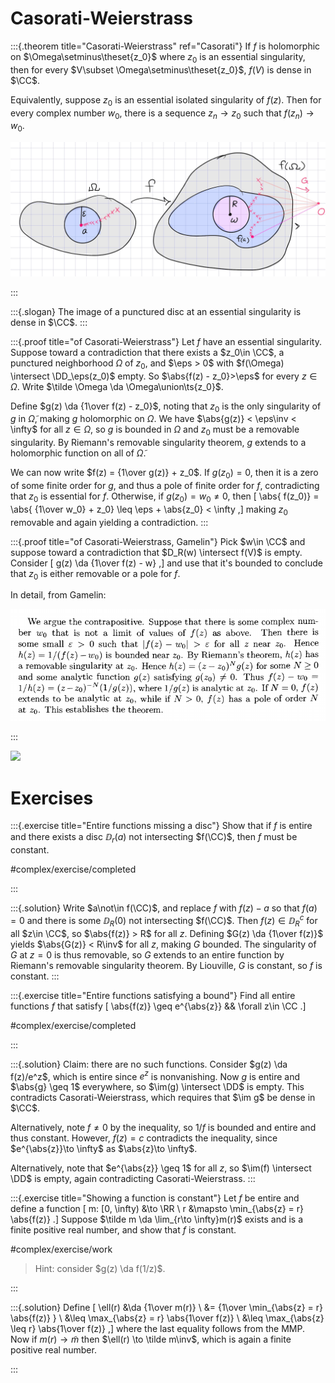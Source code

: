 # Casorati-Weierstrass

:::{.theorem title="Casorati-Weierstrass" ref="Casorati"}
If $f$ is holomorphic on $\Omega\setminus\theset{z_0}$ where $z_0$ is an essential singularity, then for every $V\subset \Omega\setminus\theset{z_0}$, $f(V)$ is dense in $\CC$.

Equivalently, suppose $z_{0}$ is an essential isolated singularity of $f(z)$. Then for every complex number $w_{0}$, there is a sequence $z_{n} \rightarrow z_{0}$ such that $f\left(z_{n}\right) \rightarrow w_{0}$.

![](figures/2022-01-05_05-28-04.png)

:::

:::{.slogan}
The image of a punctured disc at an essential singularity is dense in $\CC$.
:::

:::{.proof title="of Casorati-Weierstrass"}
Let $f$ have an essential singularity.
Suppose toward a contradiction that there exists a $z_0\in \CC$, a punctured neighborhood $\Omega$ of $z_0$, and $\eps > 0$ with $f(\Omega) \intersect \DD_\eps(z_0)$ empty.
So $\abs{f(z) - z_0}>\eps$ for every $z\in \Omega$.
Write $\tilde \Omega \da \Omega\union\ts{z_0}$.

Define $g(z) \da {1\over f(z) - z_0}$, noting that $z_0$ is the only singularity of $g$ in $\tilde\Omega$, making $g$ holomorphic on $\Omega$.
We have $\abs{g(z)} < \eps\inv < \infty$ for all $z\in \Omega$, so $g$ is bounded in $\Omega$ and $z_0$ must be a removable singularity.
By Riemann's removable singularity theorem, $g$ extends to a holomorphic function on all of $\tilde\Omega$.

We can now write $f(z) = {1\over g(z)} + z_0$.
If $g(z_0) = 0$, then it is a zero of some finite order for $g$, and thus a pole of finite order for $f$, contradicting that $z_0$ is essential for $f$.
Otherwise, if $g(z_0) = w_0\neq 0$, then 
\[
\abs{ f(z_0)} = \abs{ {1\over w_0} + z_0} \leq \eps + \abs{z_0} < \infty
,\]
making $z_0$ removable and again yielding a contradiction.
:::

:::{.proof title="of Casorati-Weierstrass, Gamelin"}
Pick $w\in \CC$ and suppose toward a contradiction that $D_R(w) \intersect f(V)$ is empty.
Consider
\[
g(z) \da {1\over f(z) - w}
,\]
and use that it's bounded to conclude that $z_0$ is either removable or a pole for $f$.

In detail, from Gamelin:

![](figures/2021-12-10_18-47-34.png)

:::

![](figures/2021-10-29_01-31-06.png)

# Exercises


:::{.exercise title="Entire functions missing a disc"}
Show that if $f$ is entire and there exists a disc $\DD_r(a)$ not intersecting $f(\CC)$, then $f$ must be constant.

#complex/exercise/completed

:::

:::{.solution}
Write $a\not\in f(\CC)$, and replace $f$ with $f(z) - a$ so that $f(a) = 0$ and there is some $\DD_R(0)$ not intersecting $f(\CC)$.
Then $f(z) \in \DD_R^c$ for all $z\in \CC$, so $\abs{f(z)} > R$ for all $z$.
Defining $G(z) \da {1\over f(z)}$ yields $\abs{G(z)} < R\inv$ for all $z$, making $G$ bounded.
The singularity of $G$ at $z=0$ is thus removable, so $G$ extends to an entire function by Riemann's removable singularity theorem.
By Liouville, $G$ is constant, so $f$ is constant.
:::

:::{.exercise title="Entire functions satisfying a bound"}
Find all entire functions $f$ that satisfy
\[
\abs{f(z)} \geq e^{\abs{z}} && \forall z\in \CC
.\]

#complex/exercise/completed

:::

:::{.solution}
Claim: there are no such functions.
Consider $g(z) \da f(z)/e^z$, which is entire since $e^z$ is nonvanishing.
Now $g$ is entire and $\abs{g} \geq 1$ everywhere, so $\im(g) \intersect \DD$ is empty.
This contradicts Casorati-Weierstrass, which requires that $\im g$ be dense in $\CC$.

Alternatively, note $f\neq 0$ by the inequality, so $1/f$ is bounded and entire and thus constant.
However, $f(z) = c$ contradicts the inequality, since $e^{\abs{z}}\to \infty$ as $\abs{z}\to \infty$.

Alternatively, note that $e^{\abs{z}} \geq 1$ for all $z$, so $\im(f) \intersect \DD$ is empty, again contradicting Casorati-Weierstrass.
:::

:::{.exercise title="Showing a function is constant"}
Let $f$ be entire and define a function
\[
m: [0, \infty) &\to \RR \\
r &\mapsto \min_{\abs{z} = r} \abs{f(z)}
.\]
Suppose $\tilde m \da \lim_{r\to \infty}m(r)$ exists and is a finite positive real number, and show that $f$ is constant.

#complex/exercise/work

> Hint: consider $g(z) \da f(1/z)$.

:::


:::{.solution}
Define 
\[
\ell(r) 
&\da {1\over m(r)} \\
&= {1\over \min_{\abs{z} = r} \abs{f(z)} } \\
&\leq \max_{\abs{z} = r} \abs{1\over f(z)} \\
&\leq \max_{\abs{z} \leq r} \abs{1\over f(z)} 
,\]
where the last equality follows from the MMP.
Now if $m(r) \to \tilde m$ then $\ell(r) \to \tilde m\inv$, which is again a finite positive real number.


:::


